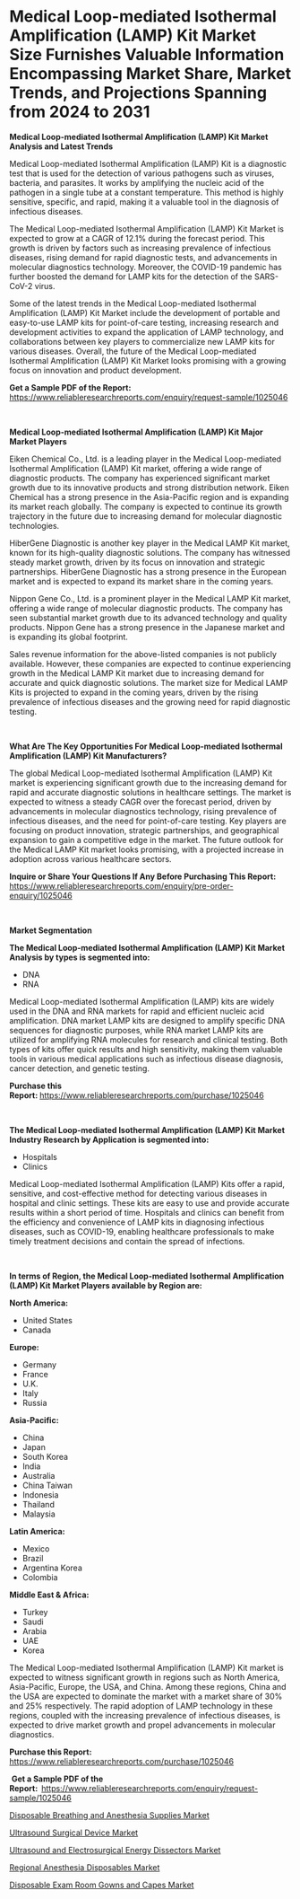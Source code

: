 <p><h1>Medical Loop-mediated Isothermal Amplification (LAMP) Kit Market Size Furnishes Valuable Information Encompassing Market Share, Market Trends, and Projections Spanning from 2024 to 2031</h1></p><p><strong>Medical Loop-mediated Isothermal Amplification (LAMP) Kit Market Analysis and Latest Trends</strong></p>
<p><p>Medical Loop-mediated Isothermal Amplification (LAMP) Kit is a diagnostic test that is used for the detection of various pathogens such as viruses, bacteria, and parasites. It works by amplifying the nucleic acid of the pathogen in a single tube at a constant temperature. This method is highly sensitive, specific, and rapid, making it a valuable tool in the diagnosis of infectious diseases.</p><p>The Medical Loop-mediated Isothermal Amplification (LAMP) Kit Market is expected to grow at a CAGR of 12.1% during the forecast period. This growth is driven by factors such as increasing prevalence of infectious diseases, rising demand for rapid diagnostic tests, and advancements in molecular diagnostics technology. Moreover, the COVID-19 pandemic has further boosted the demand for LAMP kits for the detection of the SARS-CoV-2 virus.</p><p>Some of the latest trends in the Medical Loop-mediated Isothermal Amplification (LAMP) Kit Market include the development of portable and easy-to-use LAMP kits for point-of-care testing, increasing research and development activities to expand the application of LAMP technology, and collaborations between key players to commercialize new LAMP kits for various diseases. Overall, the future of the Medical Loop-mediated Isothermal Amplification (LAMP) Kit Market looks promising with a growing focus on innovation and product development.</p></p>
<p><strong>Get a Sample PDF of the Report:&nbsp;</strong> <a href="https://www.reliableresearchreports.com/enquiry/request-sample/1025046">https://www.reliableresearchreports.com/enquiry/request-sample/1025046</a></p>
<p>&nbsp;</p>
<p><strong>Medical Loop-mediated Isothermal Amplification (LAMP) Kit Major Market Players</strong></p>
<p><p>Eiken Chemical Co., Ltd. is a leading player in the Medical Loop-mediated Isothermal Amplification (LAMP) Kit market, offering a wide range of diagnostic products. The company has experienced significant market growth due to its innovative products and strong distribution network. Eiken Chemical has a strong presence in the Asia-Pacific region and is expanding its market reach globally. The company is expected to continue its growth trajectory in the future due to increasing demand for molecular diagnostic technologies.</p><p>HiberGene Diagnostic is another key player in the Medical LAMP Kit market, known for its high-quality diagnostic solutions. The company has witnessed steady market growth, driven by its focus on innovation and strategic partnerships. HiberGene Diagnostic has a strong presence in the European market and is expected to expand its market share in the coming years.</p><p>Nippon Gene Co., Ltd. is a prominent player in the Medical LAMP Kit market, offering a wide range of molecular diagnostic products. The company has seen substantial market growth due to its advanced technology and quality products. Nippon Gene has a strong presence in the Japanese market and is expanding its global footprint.</p><p>Sales revenue information for the above-listed companies is not publicly available. However, these companies are expected to continue experiencing growth in the Medical LAMP Kit market due to increasing demand for accurate and quick diagnostic solutions. The market size for Medical LAMP Kits is projected to expand in the coming years, driven by the rising prevalence of infectious diseases and the growing need for rapid diagnostic testing.</p></p>
<p>&nbsp;</p>
<p><strong>What Are The Key Opportunities For Medical Loop-mediated Isothermal Amplification (LAMP) Kit Manufacturers?</strong></p>
<p><p>The global Medical Loop-mediated Isothermal Amplification (LAMP) Kit market is experiencing significant growth due to the increasing demand for rapid and accurate diagnostic solutions in healthcare settings. The market is expected to witness a steady CAGR over the forecast period, driven by advancements in molecular diagnostics technology, rising prevalence of infectious diseases, and the need for point-of-care testing. Key players are focusing on product innovation, strategic partnerships, and geographical expansion to gain a competitive edge in the market. The future outlook for the Medical LAMP Kit market looks promising, with a projected increase in adoption across various healthcare sectors.</p></p>
<p><strong>Inquire or Share Your Questions If Any Before Purchasing This Report:</strong> <a href="https://www.reliableresearchreports.com/enquiry/pre-order-enquiry/1025046">https://www.reliableresearchreports.com/enquiry/pre-order-enquiry/1025046</a></p>
<p>&nbsp;</p>
<p><strong>Market Segmentation</strong></p>
<p><strong>The Medical Loop-mediated Isothermal Amplification (LAMP) Kit Market Analysis by types is segmented into:</strong></p>
<p><ul><li>DNA</li><li>RNA</li></ul></p>
<p><p>Medical Loop-mediated Isothermal Amplification (LAMP) kits are widely used in the DNA and RNA markets for rapid and efficient nucleic acid amplification. DNA market LAMP kits are designed to amplify specific DNA sequences for diagnostic purposes, while RNA market LAMP kits are utilized for amplifying RNA molecules for research and clinical testing. Both types of kits offer quick results and high sensitivity, making them valuable tools in various medical applications such as infectious disease diagnosis, cancer detection, and genetic testing.</p></p>
<p><strong>Purchase this Report:&nbsp;</strong><a href="https://www.reliableresearchreports.com/purchase/1025046">https://www.reliableresearchreports.com/purchase/1025046</a></p>
<p>&nbsp;</p>
<p><strong>The Medical Loop-mediated Isothermal Amplification (LAMP) Kit Market Industry Research by Application is segmented into:</strong></p>
<p><ul><li>Hospitals</li><li>Clinics</li></ul></p>
<p><p>Medical Loop-mediated Isothermal Amplification (LAMP) Kits offer a rapid, sensitive, and cost-effective method for detecting various diseases in hospital and clinic settings. These kits are easy to use and provide accurate results within a short period of time. Hospitals and clinics can benefit from the efficiency and convenience of LAMP kits in diagnosing infectious diseases, such as COVID-19, enabling healthcare professionals to make timely treatment decisions and contain the spread of infections.</p></p>
<p>&nbsp;</p>
<p><strong>In terms of Region, the Medical Loop-mediated Isothermal Amplification (LAMP) Kit Market Players available by Region are:</strong></p>
<p>
    <p> <strong> North America: </strong>
        <ul>
            <li>United States</li>
            <li>Canada</li>
        </ul>
        </p> 
    <p> <strong> Europe: </strong>
        <ul>
            <li>Germany</li>
            <li>France</li>
            <li>U.K.</li>
            <li>Italy</li>
            <li>Russia</li>
        </ul>
        </p> 
    <p> <strong> Asia-Pacific: </strong>
        <ul>
            <li>China</li>
            <li>Japan</li>
            <li>South Korea</li>
            <li>India</li>
            <li>Australia</li>
            <li>China Taiwan</li>
            <li>Indonesia</li>
            <li>Thailand</li>
            <li>Malaysia</li>
        </ul>
        </p> 
    <p> <strong> Latin America: </strong>
        <ul>
            <li>Mexico</li>
            <li>Brazil</li>
            <li>Argentina Korea</li>
            <li>Colombia</li>
        </ul>
        </p> 
    <p> <strong> Middle East & Africa: </strong>
        <ul>
            <li>Turkey</li>
            <li>Saudi</li>
            <li>Arabia</li>
            <li>UAE</li>
            <li>Korea</li>
        </ul>
    </p>
    </p>
<p><p>The Medical Loop-mediated Isothermal Amplification (LAMP) Kit market is expected to witness significant growth in regions such as North America, Asia-Pacific, Europe, the USA, and China. Among these regions, China and the USA are expected to dominate the market with a market share of 30% and 25% respectively. The rapid adoption of LAMP technology in these regions, coupled with the increasing prevalence of infectious diseases, is expected to drive market growth and propel advancements in molecular diagnostics.</p></p>
<p><strong>Purchase this Report: </strong><a href="https://www.reliableresearchreports.com/purchase/1025046">https://www.reliableresearchreports.com/purchase/1025046</a></p>
<p>&nbsp;<strong>Get a Sample PDF of the Report:&nbsp;&nbsp;</strong><a href="https://www.reliableresearchreports.com/enquiry/request-sample/1025046">https://www.reliableresearchreports.com/enquiry/request-sample/1025046</a></p>
<p><strong></strong></p>
<p><p><a href="https://github.com/gamblestampleyjenny50m5sl6/Market-Research-Report-List-1/blob/main/disposable-breathing-and-anesthesia-supplies-market.md">Disposable Breathing and Anesthesia Supplies Market</a></p><p><a href="https://github.com/sofayahoo2023/Market-Research-Report-List-3/blob/main/ultrasound-surgical-device-market.md">Ultrasound Surgical Device Market</a></p><p><a href="https://github.com/joannesouthgate/Market-Research-Report-List-1/blob/main/ultrasound-and-electrosurgical-energy-dissectors-market.md">Ultrasound and Electrosurgical Energy Dissectors Market</a></p><p><a href="https://github.com/nicholepatriciadoylenwnrjr0/Market-Research-Report-List-1/blob/main/regional-anesthesia-disposables-market.md">Regional Anesthesia Disposables Market</a></p><p><a href="https://github.com/wwwkeltoum/Market-Research-Report-List-1/blob/main/disposable-exam-room-gowns-and-capes-market.md">Disposable Exam Room Gowns and Capes Market</a></p></p>